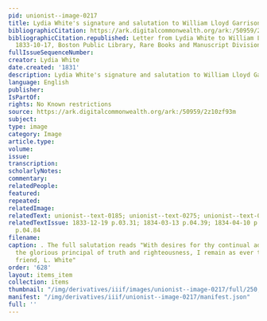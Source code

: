 ```yaml
---
pid: unionist--image-0217
title: Lydia White's signature and salutation to William Lloyd Garrison 1831
bibliographicCitation: https://ark.digitalcommonwealth.org/ark:/50959/2z10zf93m
bibliographicCitation.republished: Letter from Lydia White to William Lloyd Garrison,
  1833-10-17, Boston Public Library, Rare Books and Manuscript Division
fullIssueSequenceNumber: 
creator: Lydia White
date.created: '1831'
description: Lydia White's signature and salutation to William Lloyd Garrison 1831
language: English
publisher: 
IsPartOf: 
rights: No Known restrictions
source: https://ark.digitalcommonwealth.org/ark:/50959/2z10zf93m
subject: 
type: image
category: Image
article.type: 
volume: 
issue: 
transcription: 
scholarlyNotes: 
commentary: 
relatedPeople: 
featured: 
repeated: 
relatedImage: 
relatedText: unionist--text-0185; unionist--text-0275; unionist--text-0352; unionist--text-0385
relatedTextIssue: 1833-12-19 p.03.31; 1834-03-13 p.04.39; 1834-04-10 p.03.52; 1834-04-10
  p.04.84
filename: 
caption: . The full salutation reads "With desires for thy continual advancement in
  the glorious principal of truth and righteousness, I remain as ever thy sincere
  friend, L. White"
order: '628'
layout: items_item
collection: items
thumbnail: "/img/derivatives/iiif/images/unionist--image-0217/full/250,/0/default.jpg"
manifest: "/img/derivatives/iiif/unionist--image-0217/manifest.json"
full: ''
---
```

